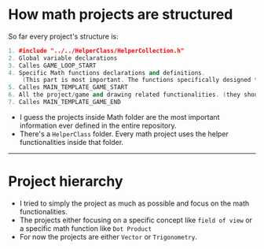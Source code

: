 # How math projects are structured
So far every project's structure is: 

```c++
1. #include "../../HelperClass/HelperCollection.h"
2. Global variable declarations
3. Calles GAME_LOOP_START
4. Specific Math functions declarations and definitions. 
    (This part is most important. The functions specifically designed to be easily referencing when needed)
5. Calles MAIN_TEMPLATE_GAME_START
6. All the project/game and drawing related functionalities. (they should be as concise as possible)
7. Calles MAIN_TEMPLATE_GAME_END
```

- I guess the projects inside Math folder are the most important information ever defined in the entire repository.
- There's a `HelperClass` folder. Every math project uses the helper functionalities inside that folder.
___

# Project hierarchy
- I tried to simply the project as much as possible and focus on the math functionalities.
- The projects either focusing on a specific concept like `field of view` or a specific math function like `Dot Product`
- For now the projects are either `Vector` or `Trigonometry`. 